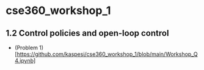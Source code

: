 # cse360_workshop_1

## 1.2 Control policies and open-loop control
* (Problem 1)[https://github.com/kaspesi/cse360_workshop_1/blob/main/Workshop_Q4.ipynb]

